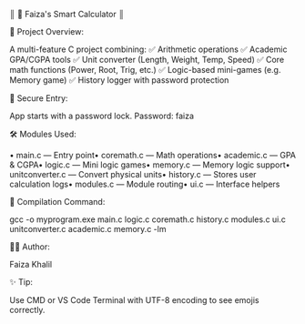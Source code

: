 ║    🔢 Faiza's Smart Calculator      ║

📁 Project Overview:

A multi-feature C project combining:
✅ Arithmetic operations
✅ Academic GPA/CGPA tools
✅ Unit converter (Length, Weight, Temp, Speed)
✅ Core math functions (Power, Root, Trig, etc.)
✅ Logic-based mini-games (e.g. Memory game)
✅ History logger with password protection

🔐 Secure Entry:

App starts with a password lock.
Password: faiza

🛠️ Modules Used:

• main.c          — Entry point• coremath.c      — Math operations• academic.c      — GPA & CGPA• logic.c         — Mini logic games• memory.c        — Memory logic support• unitconverter.c — Convert physical units• history.c       — Stores user calculation logs• modules.c       — Module routing• ui.c            — Interface helpers

🔧 Compilation Command:

gcc -o myprogram.exe main.c logic.c coremath.c history.c modules.c ui.c unitconverter.c academic.c memory.c -lm

👩‍💻 Author:

Faiza Khalil

✨ Tip:

Use CMD or VS Code Terminal with UTF-8 encoding
to see emojis correctly.
